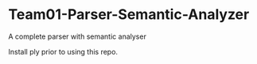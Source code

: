 # Team01-Parser-Semantic-Analyzer
 A complete parser with semantic analyser

Install ply prior to using this repo.